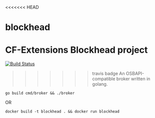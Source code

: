 <<<<<<< HEAD
# blockhead
CF-Extensions Blockhead project
=======
[![Build Status](https://travis-ci.org/jberkhahn/blockhead.svg?branch=master)](https://travis-ci.org/jberkhahn/blockhead)

>>>>>>> travis badge
An OSBAPI-compatible broker written in golang.


    go build cmd/broker && ./broker

OR

    docker build -t blockhead . && docker run blockhead

